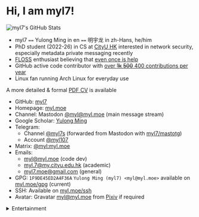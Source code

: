 <!-- Copyright (C) myl7 -->
<!-- SPDX-License-Identifier: CC-BY-SA-4.0 -->

# Hi, I am myl7!

![myl7's GitHub Stats](https://github-readme-stats.vercel.app/api?username=myl7&count_private=true&theme=gruvbox&show_icons=true)

- myl7 `==` Yulong Ming in en `==` 明宇龙 in zh-Hans, he/him
- PhD student (2022-26) in CS at [CityU HK](https://www.cityu.edu.hk/ 'City University of Hong Kong') interested in network security, especially metadata private messaging recently
- [FLOSS](https://wikipedia.org/wiki/FLOSS 'free and open-source software') enthusiast believing that [even once is help](https://www.gnu.org/philosophy/saying-no-even-once.html)
- GitHub active code contributor with [over ~~1k~~ ~~500~~ 400 contributions per year](https://github.com/myl7)
- Linux fan running Arch Linux for everyday use

A more detailed & formal [PDF CV](https://s.myl.moe/public/cv.pdf) is available

- GitHub: [myl7](https://github.com/myl7)
- Homepage: [myl.moe](https://myl.moe)
- Channel: Mastodon [@myl@myl.moe](https://social.myl.moe/@myl) (main message stream)
- Google Scholar: [Yulong Ming](https://scholar.google.com/citations?user=J9cpSb0AAAAJ)
- Telegram:
  - Channel [@myl7s](https://t.me/myl7s) (forwarded from Mastodon with [myl7/mastotg](https://github.com/myl7/mastotg))
  - Account [@myl107](https://t.me/myl107)
- Matrix: [@myl:myl.moe](https://matrix.to/#/@myl:myl.moe)
- Emails:
  - myl@myl.moe (code dev)
  - myl.7@my.cityu.edu.hk (academic)
  - myl7.moe@gmail.com (general)
- GPG: `1F9DE45ED2A4F36A` `Yulong Ming (myl7) <myl@myl.moe>` available on [myl.moe/gpg](https://myl.moe/gpg) (current)
- SSH: Available on [myl.moe/ssh](https://myl.moe/ssh)
- Avatar: Gravatar [myl@myl.moe](https://www.gravatar.com/avatar/41e17fe63d0c1f91234b320b1feb3bef?s=200) from [Pixiv](https://www.pixiv.net/artworks/57793944) if required

<details>
<summary>Entertainment</summary>

- osu!: [myl7](https://osu.ppy.sh/users/17450724) can be redirected from [myl.moe/u/osu](https://myl.moe/u/osu)
  - Modes: osu! & osu!mania (4K)
  - Playstyles: Mouse & keyboard

</details>
